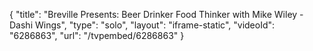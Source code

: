 {
    "title": "Breville Presents: Beer Drinker Food Thinker with Mike Wiley - Dashi Wings",
    "type": "solo",
    "layout": "iframe-static",
    "videoId": "6286863",
    "url": "\/tvpembed\/6286863"
}